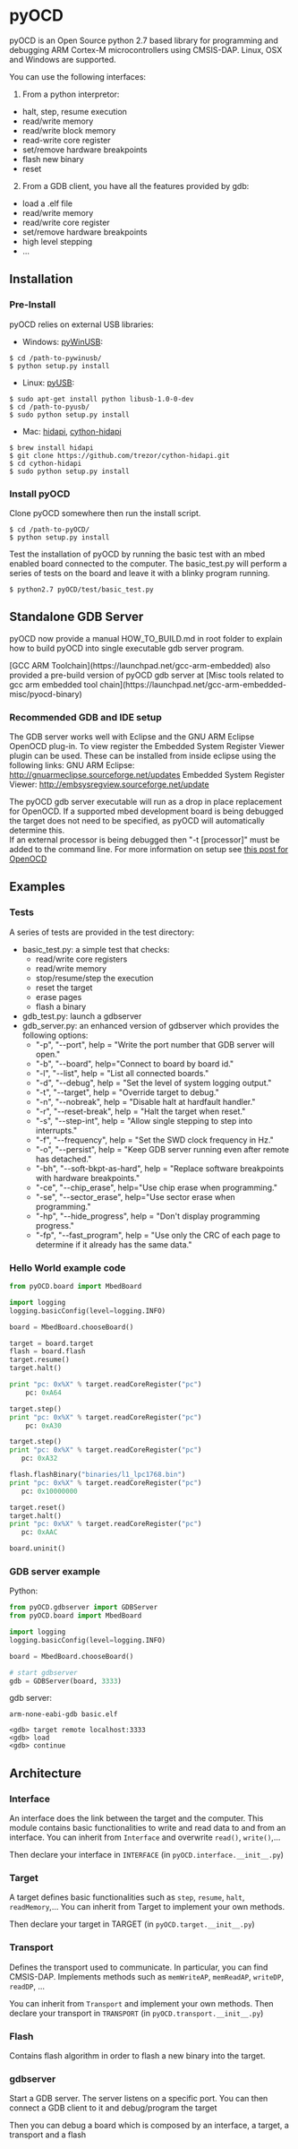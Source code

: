pyOCD
=====
pyOCD is an Open Source python 2.7 based library for programming and debugging 
ARM Cortex-M microcontrollers using CMSIS-DAP. Linux, OSX and Windows are supported.

You can use the following interfaces:

1. From a python interpretor:
  * halt, step, resume execution
  * read/write memory
  * read/write block memory
  * read-write core register
  * set/remove hardware breakpoints
  * flash new binary
  * reset

2. From a GDB client, you have all the features provided by gdb:
  * load a .elf file
  * read/write memory
  * read/write core register
  * set/remove hardware breakpoints
  * high level stepping
  * ...

Installation
------------

### Pre-Install 
pyOCD relies on external USB libraries:

* Windows: [pyWinUSB](https://github.com/rene-aguirre/pywinusb):

```Shell
$ cd /path-to-pywinusb/
$ python setup.py install
```

* Linux: [pyUSB](https://github.com/walac/pyusb):

```Shell
$ sudo apt-get install python libusb-1.0-0-dev
$ cd /path-to-pyusb/
$ sudo python setup.py install
```


* Mac: [hidapi](https://github.com/signal11/hidapi), [cython-hidapi](https://github.com/trezor/cython-hidapi)
```Shell
$ brew install hidapi
$ git clone https://github.com/trezor/cython-hidapi.git
$ cd cython-hidapi
$ sudo python setup.py install
```

### Install pyOCD
Clone pyOCD somewhere then run the install script.
```Shell
$ cd /path-to-pyOCD/
$ python setup.py install
```
Test the installation of pyOCD by running the basic test with an mbed enabled board connected to the computer. The basic_test.py will perform a series of tests on the board and leave it with a blinky program running.
```Shell
$ python2.7 pyOCD/test/basic_test.py
```

Standalone GDB Server
---------------------
<p>pyOCD now provide a manual HOW_TO_BUILD.md in root folder to explain how to build pyOCD into single executable gdb server program.</p>
[GCC ARM Toolchain](https://launchpad.net/gcc-arm-embedded) also provided a pre-build version of pyOCD gdb server at [Misc tools related to gcc arm embedded tool chain](https://launchpad.net/gcc-arm-embedded-misc/pyocd-binary)


### Recommended GDB and IDE setup
The GDB server works well with Eclipse and the GNU ARM Eclipse OpenOCD plug-in.
To view register the Embedded System Register Viewer plugin can be used.
These can be installed from inside eclipse using the following links:
GNU ARM Eclipse:  http://gnuarmeclipse.sourceforge.net/updates
Embedded System Register Viewer: http://embsysregview.sourceforge.net/update

The pyOCD gdb server executable will run as a drop in place replacement for 
OpenOCD.  If a supported mbed development board is being debugged the target
does not need to be specified, as pyOCD will automatically determine this.  
If an external processor is being debugged then "-t [processor]" must
be added to the command line.  For more information on setup see [this post for OpenOCD](http://gnuarmeclipse.livius.net/blog/openocd-debugging/)


Examples
--------
### Tests
A series of tests are provided in the test directory:
* basic_test.py: a simple test that checks:
  * read/write core registers
  * read/write memory
  * stop/resume/step the execution
  * reset the target
  * erase pages
  * flash a binary
* gdb_test.py: launch a gdbserver
* gdb_server.py: an enhanced version of gdbserver which provides the following options:
  * "-p", "--port", help = "Write the port number that GDB server will open."
  * "-b", "--board", help="Connect to board by board id."
  * "-l", "--list", help = "List all connected boards."
  * "-d", "--debug", help = "Set the level of system logging output."
  * "-t", "--target", help = "Override target to debug."
  * "-n", "--nobreak", help = "Disable halt at hardfault handler."
  * "-r", "--reset-break", help = "Halt the target when reset."
  * "-s", "--step-int", help = "Allow single stepping to step into interrupts."
  * "-f", "--frequency", help = "Set the SWD clock frequency in Hz."
  * "-o", "--persist", help = "Keep GDB server running even after remote has detached."
  * "-bh", "--soft-bkpt-as-hard", help = "Replace software breakpoints with hardware breakpoints."
  * "-ce", "--chip_erase", help="Use chip erase when programming."
  * "-se", "--sector_erase", help="Use sector erase when programming."
  * "-hp", "--hide_progress", help = "Don't display programming progress."
  * "-fp", "--fast_program", help = "Use only the CRC of each page to determine if it already has the same data."


### Hello World example code
```python
from pyOCD.board import MbedBoard

import logging
logging.basicConfig(level=logging.INFO)

board = MbedBoard.chooseBoard()

target = board.target
flash = board.flash
target.resume()
target.halt()

print "pc: 0x%X" % target.readCoreRegister("pc")
    pc: 0xA64

target.step()
print "pc: 0x%X" % target.readCoreRegister("pc")
    pc: 0xA30

target.step()
print "pc: 0x%X" % target.readCoreRegister("pc")
   pc: 0xA32

flash.flashBinary("binaries/l1_lpc1768.bin")
print "pc: 0x%X" % target.readCoreRegister("pc")
   pc: 0x10000000

target.reset()
target.halt()
print "pc: 0x%X" % target.readCoreRegister("pc")
   pc: 0xAAC

board.uninit()
```

### GDB server example
Python:
```python
from pyOCD.gdbserver import GDBServer
from pyOCD.board import MbedBoard

import logging
logging.basicConfig(level=logging.INFO)

board = MbedBoard.chooseBoard()

# start gdbserver
gdb = GDBServer(board, 3333)
```
gdb server:
```
arm-none-eabi-gdb basic.elf

<gdb> target remote localhost:3333
<gdb> load
<gdb> continue

```

Architecture
------------

### Interface
An interface does the link between the target and the computer.
This module contains basic functionalities to write and read data to and from
an interface. You can inherit from ```Interface``` and overwrite ```read()```, ```write()```,...

Then declare your interface in ```INTERFACE``` (in ```pyOCD.interface.__init__.py```)

### Target
A target defines basic functionalities such as ```step```, ```resume```, ```halt```, ```readMemory```,...
You can inherit from Target to implement your own methods.

Then declare your target in TARGET (in ```pyOCD.target.__init__.py```)

### Transport
Defines the transport used to communicate. In particular, you can find CMSIS-DAP. 
Implements methods such as ```memWriteAP```, ```memReadAP```, ```writeDP```, ```readDP```, ...

You can inherit from ```Transport``` and implement your own methods.
Then declare your transport in ```TRANSPORT``` (in ```pyOCD.transport.__init__.py```)

### Flash
Contains flash algorithm in order to flash a new binary into the target.

### gdbserver
Start a GDB server. The server listens on a specific port. You can then
connect a GDB client to it and debug/program the target

Then you can debug a board which is composed by an interface, a target, a transport and a flash
